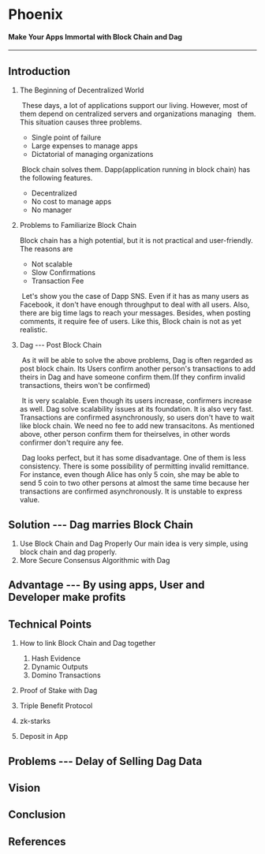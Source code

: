 # Phoenix
#### Make Your Apps Immortal with Block Chain and Dag
-------------------------------------------------------


## Introduction
1. The Beginning of Decentralized World  

     These days, a lot of applications support our living. However, most of them depend on centralized servers and organizations managing   them. This situation causes three problems.
    * Single point of failure
    * Large expenses to manage apps
    * Dictatorial of managing organizations  


     Block chain solves them. Dapp(application running in block chain) has the following features.
    * Decentralized
    * No cost to manage apps
    * No manager

1. Problems to Familiarize Block Chain  

     Block chain has a high potential, but it is not practical and user-friendly. The reasons are  
    * Not scalable  
    * Slow Confirmations  
    * Transaction Fee  

     Let's show you the case of Dapp SNS. Even if it has as many users as Facebook, it don't have enough throughput to deal with all users. Also, there are big time lags to reach your messages. Besides, when posting comments, it require fee of users. Like this, Block chain is not as yet realistic.

1. Dag --- Post Block Chain  

     As it will be able to solve the above problems, Dag is often regarded as post block chain. Its Users confirm another person's transactions to add theirs in Dag and have someone confirm them.(If they confirm invalid transactions, theirs won't be confirmed)

     It is very scalable. Even though its users increase, confirmers increase as well. Dag solve scalability issues at its foundation. It  is also very fast. Transactions are confirmed asynchronously, so users don't have to wait like block chain. We need no fee to add new transacitons. As mentioned above, other person confirm them for theirselves, in other words confirmer don't require any fee.  

     Dag looks perfect, but it has some disadvantage. One of them is less consistency. There is some possibility of permitting invalid remittance. For instance, even though Alice has only 5 coin, she may be able to send 5 coin to two other persons at almost the same time because her transactions are confirmed asynchronously. It is unstable to express value.  
 
## Solution --- Dag marries Block Chain
1. Use Block Chain and Dag Properly
    Our main idea is very simple, using block chain and dag properly.
1. More Secure Consensus Algorithmic with Dag


## Advantage --- By using apps, User and Developer make profits


## Technical Points
1. How to link Block Chain and Dag together
    1. Hash Evidence
    1. Dynamic Outputs
    1. Domino Transactions

1. Proof of Stake with Dag

1. Triple Benefit Protocol

1. zk-starks

1. Deposit in App


## Problems --- Delay of Selling Dag Data


## Vision


## Conclusion


## References
